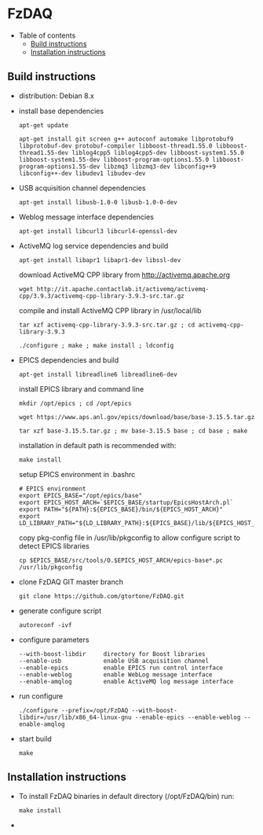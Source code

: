 FzDAQ
=====

- Table of contents
  * [Build instructions](#build-instructions)
  * [Installation instructions](#installation-instructions)

Build instructions
------------------

- distribution: Debian 8.x

- install base dependencies

  ```apt-get update```
  
  ```apt-get install git screen g++ autoconf automake libprotobuf9 libprotobuf-dev protobuf-compiler libboost-thread1.55.0 libboost-thread1.55-dev liblog4cpp5 liblog4cpp5-dev libboost-system1.55.0 libboost-system1.55-dev libboost-program-options1.55.0 libboost-program-options1.55-dev libzmq3 libzmq3-dev libconfig++9 libconfig++-dev libudev1 libudev-dev```
  
- USB acquisition channel dependencies

  ```apt-get install libusb-1.0-0 libusb-1.0-0-dev``` 

- Weblog message interface dependencies

  ```apt-get install libcurl3 libcurl4-openssl-dev```

- ActiveMQ log service dependencies and build

  ```apt-get install libapr1 libapr1-dev libssl-dev```

  download ActiveMQ CPP library from http://activemq.apache.org

    ```wget http://it.apache.contactlab.it/activemq/activemq-cpp/3.9.3/activemq-cpp-library-3.9.3-src.tar.gz```
  
  compile and install ActiveMQ CPP library in /usr/local/lib

    ```tar xzf activemq-cpp-library-3.9.3-src.tar.gz ; cd activemq-cpp-library-3.9.3```
  
    ```./configure ; make ; make install ; ldconfig```
  
- EPICS dependencies and build

  ```apt-get install libreadline6 libreadline6-dev```

  install EPICS library and command line

    ```mkdir /opt/epics ; cd /opt/epics```
  
    ```wget https://www.aps.anl.gov/epics/download/base/base-3.15.5.tar.gz```
  
    ```tar xzf base-3.15.5.tar.gz ; mv base-3.15.5 base ; cd base ; make```

  installation in default path is recommended with:

    ```make install```
    
  setup EPICS environment in .bashrc

    ```
    # EPICS environment
    export EPICS_BASE="/opt/epics/base"
    export EPICS_HOST_ARCH=`$EPICS_BASE/startup/EpicsHostArch.pl`
    export PATH="${PATH}:${EPICS_BASE}/bin/${EPICS_HOST_ARCH}"
    export LD_LIBRARY_PATH="${LD_LIBRARY_PATH}:${EPICS_BASE}/lib/${EPICS_HOST_ARCH}"
    ```
    
  copy pkg-config file in /usr/lib/pkgconfig to allow configure script
  to detect EPICS libraries

    ```cp $EPICS_BASE/src/tools/O.$EPICS_HOST_ARCH/epics-base*.pc /usr/lib/pkgconfig```

- clone FzDAQ GIT master branch

  ```git clone https://github.com/gtortone/FzDAQ.git```
  
- generate configure script

  ```autoreconf -ivf```

- configure parameters

  ```
  --with-boost-libdir	  directory for Boost libraries
  --enable-usb            enable USB acquisition channel
  --enable-epics          enable EPICS run control interface
  --enable-weblog         enable WebLog message interface
  --enable-amqlog         enable ActiveMQ log message interface
  ```

- run configure
  
  ```./configure --prefix=/opt/FzDAQ --with-boost-libdir=/usr/lib/x86_64-linux-gnu --enable-epics --enable-weblog --enable-amqlog```
  
- start build

  ``` make ```
  
Installation instructions
-------------------------

- To install FzDAQ binaries in default directory (/opt/FzDAQ/bin) run:

  ``` make install ```

- 
